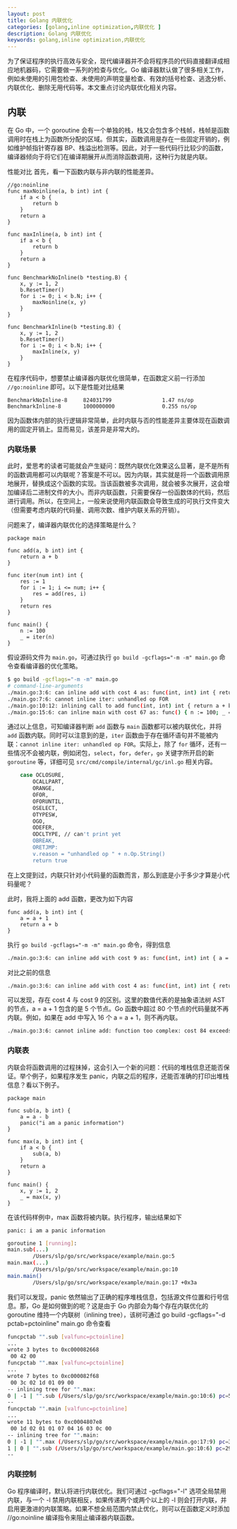 ```yaml
---
layout: post
title: Golang 内联优化
categories: [golang,inline optimization,内联优化 ]
description: Golang 内联优化
keywords: golang,inline optimization,内联优化
---
```


为了保证程序的执行高效与安全，现代编译器并不会将程序员的代码直接翻译成相应地机器码，它需要做一系列的检查与优化。Go 编译器默认做了很多相关工作，例如未使用的引用包检查、未使用的声明变量检查、有效的括号检查、逃逸分析、内联优化、删除无用代码等。本文重点讨论内联优化相关内容。

## 内联
在 Go 中，一个 goroutine 会有一个单独的栈，栈又会包含多个栈帧，栈帧是函数调用时在栈上为函数所分配的区域。但其实，函数调用是存在一些固定开销的，例如维护帧指针寄存器 BP、栈溢出检测等。因此，对于一些代码行比较少的函数，编译器倾向于将它们在编译期展开从而消除函数调用，这种行为就是内联。

性能对比
首先，看一下函数内联与非内联的性能差异。
``` golang
//go:noinline
func maxNoinline(a, b int) int {
    if a < b {
        return b
    }
    return a
}

func maxInline(a, b int) int {
    if a < b {
        return b
    }
    return a
}

func BenchmarkNoInline(b *testing.B) {
    x, y := 1, 2
    b.ResetTimer()
    for i := 0; i < b.N; i++ {
        maxNoinline(x, y)
    }
}

func BenchmarkInline(b *testing.B) {
    x, y := 1, 2
    b.ResetTimer()
    for i := 0; i < b.N; i++ {
        maxInline(x, y)
    }
}
```
在程序代码中，想要禁止编译器内联优化很简单，在函数定义前一行添加 `//go:noinline` 即可。以下是性能对比结果
``` golang
BenchmarkNoInline-8     824031799                1.47 ns/op
BenchmarkInline-8       1000000000               0.255 ns/op
```
因为函数体内部的执行逻辑非常简单，此时内联与否的性能差异主要体现在函数调用的固定开销上。显而易见，该差异是非常大的。

### 内联场景
此时，爱思考的读者可能就会产生疑问：既然内联优化效果这么显著，是不是所有的函数调用都可以内联呢？答案是不可以。因为内联，其实就是将一个函数调用原地展开，替换成这个函数的实现。当该函数被多次调用，就会被多次展开，这会增加编译后二进制文件的大小。而非内联函数，只需要保存一份函数体的代码，然后进行调用。所以，在空间上，一般来说使用内联函数会导致生成的可执行文件变大（但需要考虑内联的代码量、调用次数、维护内联关系的开销）。

问题来了，编译器内联优化的选择策略是什么？
``` golang
package main

func add(a, b int) int {
    return a + b
}

func iter(num int) int {
    res := 1
    for i := 1; i <= num; i++ {
        res = add(res, i)
    }
    return res
}

func main() {
    n := 100
    _ = iter(n)
}
```
假设源码文件为 `main.go`，可通过执行 `go build -gcflags="-m -m" main.go` 命令查看编译器的优化策略。
``` sh
$ go build -gcflags="-m -m" main.go
# command-line-arguments
./main.go:3:6: can inline add with cost 4 as: func(int, int) int { return a + b }
./main.go:7:6: cannot inline iter: unhandled op FOR
./main.go:10:12: inlining call to add func(int, int) int { return a + b }
./main.go:15:6: can inline main with cost 67 as: func() { n := 100; _ = iter(n) }
```
通过以上信息，可知编译器判断 `add` 函数与 `main` 函数都可以被内联优化，并将 `add` 函数内联。同时可以注意到的是，`iter` 函数由于存在循环语句并不能被内联：`cannot inline iter: unhandled op FOR`。实际上，除了 `for` 循环，还有一些情况不会被内联，例如闭包，`select`，`for`，`defer`，`go` 关键字所开启的新 `goroutine` 等，详细可见 `src/cmd/compile/internal/gc/inl.go` 相关内容。
``` sh
    case OCLOSURE,
        OCALLPART,
        ORANGE,
        OFOR,
        OFORUNTIL,
        OSELECT,
        OTYPESW,
        OGO,
        ODEFER,
        ODCLTYPE, // can't print yet
        OBREAK,
        ORETJMP:
        v.reason = "unhandled op " + n.Op.String()
        return true
```
在上文提到过，内联只针对小代码量的函数而言，那么到底是小于多少才算是小代码量呢？

此时，我将上面的 add 函数，更改为如下内容
``` golang
func add(a, b int) int {
    a = a + 1
    return a + b
}
```
执行 `go build -gcflags="-m -m" main.go` 命令，得到信息
``` sh
./main.go:3:6: can inline add with cost 9 as: func(int, int) int { a = a + 1; return a + b }
```
对比之前的信息
``` sh
./main.go:3:6: can inline add with cost 4 as: func(int, int) int { return a + b }
```
可以发现，存在 cost 4 与 cost 9 的区别。这里的数值代表的是抽象语法树 AST 的节点，a = a + 1 包含的是 5 个节点。Go 函数中超过 80 个节点的代码量就不再内联。例如，如果在 add 中写入 16 个 a = a + 1，则不再内联。
``` sh
./main.go:3:6: cannot inline add: function too complex: cost 84 exceeds budget 80
```
### 内联表
内联会将函数调用的过程抹掉，这会引入一个新的问题：代码的堆栈信息还能否保证。举个例子，如果程序发生 panic，内联之后的程序，还能否准确的打印出堆栈信息？看以下例子。
``` golang
package main

func sub(a, b int) {
    a = a - b
    panic("i am a panic information")
}

func max(a, b int) int {
    if a < b {
        sub(a, b)
    }
    return a
}

func main() {
    x, y := 1, 2
    _ = max(x, y)
}
```
在该代码样例中，max 函数将被内联。执行程序，输出结果如下
``` sh
panic: i am a panic information

goroutine 1 [running]:
main.sub(...)
        /Users/slp/go/src/workspace/example/main.go:5
main.max(...)
        /Users/slp/go/src/workspace/example/main.go:10
main.main()
        /Users/slp/go/src/workspace/example/main.go:17 +0x3a
```
我们可以发现，panic 依然输出了正确的程序堆栈信息，包括源文件位置和行号信息。那，Go 是如何做到的呢？这是由于 Go 内部会为每个存在内联优化的 goroutine 维持一个内联树（inlining tree），该树可通过 go build -gcflags="-d pctab=pctoinline" main.go 命令查看
``` sh
funcpctab "".sub [valfunc=pctoinline]
...
wrote 3 bytes to 0xc000082668
 00 42 00
funcpctab "".max [valfunc=pctoinline]
...
wrote 7 bytes to 0xc000082f68
 00 3c 02 1d 01 09 00
-- inlining tree for "".max:
0 | -1 | "".sub (/Users/slp/go/src/workspace/example/main.go:10:6) pc=59
--
funcpctab "".main [valfunc=pctoinline]
...
wrote 11 bytes to 0xc0004807e8
 00 1d 02 01 01 07 04 16 03 0c 00
-- inlining tree for "".main:
0 | -1 | "".max (/Users/slp/go/src/workspace/example/main.go:17:9) pc=30
1 | 0 | "".sub (/Users/slp/go/src/workspace/example/main.go:10:6) pc=29
--
```
### 内联控制
Go 程序编译时，默认将进行内联优化。我们可通过 -gcflags="-l" 选项全局禁用内联，与一个 -l 禁用内联相反，如果传递两个或两个以上的 -l 则会打开内联，并启用更激进的内联策略。如果不想全局范围内禁止优化，则可以在函数定义时添加 //go:noinline 编译指令来阻止编译器内联函数。